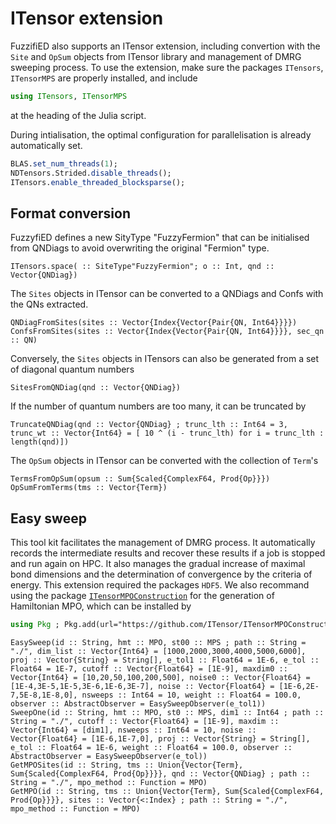 # ITensor extension

FuzzifiED also supports an ITensor extension, including convertion with the `Site` and `OpSum` objects from ITensor library and management of DMRG sweeping process. To use the extension, make sure the packages `ITensors`, `ITensorMPS` are properly installed, and include
```julia
using ITensors, ITensorMPS
```
at the heading of the Julia script.

During intialisation, the optimal configuration for parallelisation is already automatically set.
```julia
BLAS.set_num_threads(1);
NDTensors.Strided.disable_threads();
ITensors.enable_threaded_blocksparse();
```

## Format conversion

FuzzyfiED defines a new SityType "FuzzyFermion" that can be initialised from QNDiags to avoid overwriting the original "Fermion" type.
```@docs
ITensors.space( :: SiteType"FuzzyFermion"; o :: Int, qnd :: Vector{QNDiag})
```

The `Sites` objects in ITensor can be converted to a QNDiags and Confs with the QNs extracted. 
```@docs
QNDiagFromSites(sites :: Vector{Index{Vector{Pair{QN, Int64}}}})
ConfsFromSites(sites :: Vector{Index{Vector{Pair{QN, Int64}}}}, sec_qn :: QN)
```
Conversely, the  `Sites` objects in ITensors can also be generated from a set of diagonal quantum numbers 
```@docs
SitesFromQNDiag(qnd :: Vector{QNDiag})
```
If the number of quantum numbers are too many, it can be truncated by 
```@docs
TruncateQNDiag(qnd :: Vector{QNDiag} ; trunc_lth :: Int64 = 3, trunc_wt :: Vector{Int64} = [ 10 ^ (i - trunc_lth) for i = trunc_lth : length(qnd)]) 
```

The `OpSum` objects in ITensor can be converted with the collection of `Term`'s
```@docs
TermsFromOpSum(opsum :: Sum{Scaled{ComplexF64, Prod{Op}}})
OpSumFromTerms(tms :: Vector{Term})
```

## Easy sweep

This tool kit facilitates the management of DMRG process. It automatically records the intermediate results and recover these results if a job is stopped and run again on HPC. It also manages the gradual increase of maximal bond dimensions and the determination of convergence by the criteria of energy. This extension required the packages `HDF5`. We also recommand using the package [`ITensorMPOConstruction`](https://github.com/ITensor/ITensorMPOConstruction.jl) for the generation of Hamiltonian MPO, which can be installed by 
```julia
using Pkg ; Pkg.add(url="https://github.com/ITensor/ITensorMPOConstruction.jl.git")
```

```@docs
EasySweep(id :: String, hmt :: MPO, st00 :: MPS ; path :: String = "./", dim_list :: Vector{Int64} = [1000,2000,3000,4000,5000,6000], proj :: Vector{String} = String[], e_tol1 :: Float64 = 1E-6, e_tol :: Float64 = 1E-7, cutoff :: Vector{Float64} = [1E-9], maxdim0 :: Vector{Int64} = [10,20,50,100,200,500], noise0 :: Vector{Float64} = [1E-4,3E-5,1E-5,3E-6,1E-6,3E-7], noise :: Vector{Float64} = [1E-6,2E-7,5E-8,1E-8,0], nsweeps :: Int64 = 10, weight :: Float64 = 100.0, observer :: AbstractObserver = EasySweepObserver(e_tol1))
SweepOne(id :: String, hmt :: MPO, st0 :: MPS, dim1 :: Int64 ; path :: String = "./", cutoff :: Vector{Float64} = [1E-9], maxdim :: Vector{Int64} = [dim1], nsweeps :: Int64 = 10, noise :: Vector{Float64} = [1E-6,1E-7,0], proj :: Vector{String} = String[], e_tol :: Float64 = 1E-6, weight :: Float64 = 100.0, observer :: AbstractObserver = EasySweepObserver(e_tol))
GetMPOSites(id :: String, tms :: Union{Vector{Term}, Sum{Scaled{ComplexF64, Prod{Op}}}}, qnd :: Vector{QNDiag} ; path :: String = "./", mpo_method :: Function = MPO)
GetMPO(id :: String, tms :: Union{Vector{Term}, Sum{Scaled{ComplexF64, Prod{Op}}}}, sites :: Vector{<:Index} ; path :: String = "./", mpo_method :: Function = MPO)
```